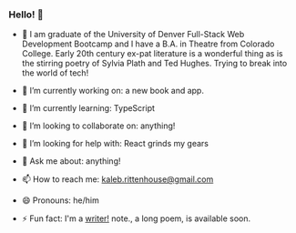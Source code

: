 ### Hello! 👋

- :notebook: I am graduate of the University of Denver Full-Stack Web Development Bootcamp and I have a B.A. in Theatre from Colorado College. Early 20th century ex-pat literature is a wonderful thing as is the stirring poetry of Sylvia Plath and Ted Hughes. Trying to break into the world of tech!

- 🔭 I’m currently working on: a new book and app.
- 🌱 I’m currently learning: TypeScript 
- 👯 I’m looking to collaborate on: anything!
- 🤔 I’m looking for help with: React grinds my gears
- 💬 Ask me about: anything!
- 📫 How to reach me: kaleb.rittenhouse@gmail.com
- 😄 Pronouns: he/him
- ⚡ Fun fact: I'm a [writer!](https://www.amazon.com/stores/author/B007WK9MNC/allbooks?ingress=0&visitId=c19acc75-2cd7-4830-bc66-75043bdd0dc9&store_ref=ap_rdr&ref_=ap_rdr) note., a long poem, is available soon.
